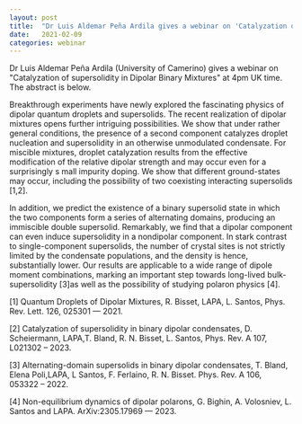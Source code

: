 ```yaml
---
layout: post
title:  "Dr Luis Aldemar Peña Ardila gives a webinar on 'Catalyzation of supersolidity in Dipolar Binary Mixtures' (4pm UK time)"
date:   2021-02-09
categories: webinar
---
```

Dr Luis Aldemar Peña Ardila (University of Camerino) gives a webinar on "Catalyzation of supersolidity in Dipolar Binary Mixtures" at 4pm UK time.
The abstract is below.

Breakthrough experiments have newly explored the fascinating 
physics of dipolar quantum droplets and supersolids. 
The recent realization of dipolar mixtures opens further intriguing possibilities. 
We show that under rather general conditions, the presence of a 
second component catalyzes droplet nucleation and supersolidity 
in an otherwise unmodulated condensate. For miscible mixtures, 
droplet catalyzation results from the effective modification of the 
relative dipolar strength and may occur even for a surprisingly s
mall impurity doping. We show that different ground-states may 
occur, including the possibility of two coexisting interacting 
supersolids [1,2].
 
In addition, we predict the existence of a binary supersolid state 
in which the two components form a series of alternating domains, 
producing an immiscible double supersolid. Remarkably, we find 
that a dipolar component can even induce supersolidity in a 
nondipolar component. In stark contrast to single-component 
supersolids, the number of crystal sites is not strictly limited by 
the condensate populations, and the density is hence, substantially
 lower. Our results are applicable to a wide range of dipole moment 
combinations, marking an important step towards long-lived 
 bulk-supersolidity [3]as well as the possibility of studying polaron
 physics [4].
 
 
[1] Quantum Droplets of Dipolar Mixtures, R. Bisset, LAPA, L. Santos, 
Phys. Rev. Lett. 126, 025301 — 2021.
 
[2] Catalyzation of supersolidity in binary dipolar condensates, 
D. Scheiermann, LAPA,T. Bland, R. N. Bisset, L. Santos,
Phys. Rev. A 107, L021302 – 2023.
 
[3] Alternating-domain supersolids in binary dipolar condensates, 
 T. Bland, Elena Poli,LAPA, L Santos, F. Ferlaino, R. N. Bisset. 
 Phys. Rev. A 106, 053322 – 2022.
 
[4] Non-equilibrium dynamics of dipolar polarons, G. Bighin, 
A. Volosniev, L. Santos and LAPA. ArXiv:2305.17969 — 2023.
